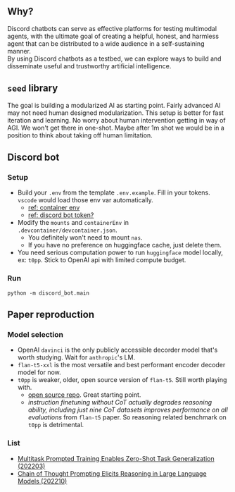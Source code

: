 ## Why?
Discord chatbots can serve as effective platforms for testing multimodal agents, with the ultimate goal of creating a helpful, honest, and harmless agent that can be distributed to a wide audience in a self-sustaining manner.  
By using Discord chatbots as a testbed, we can explore ways to build and disseminate useful and trustworthy artificial intelligence.

## `seed` library
The goal is building a modularized AI as starting point. Fairly advanced AI may not need human designed modularization. This setup is better for fast iteration and learning. No worry about human intervention getting in way of AGI. We won't get there in one-shot. Maybe after 1m shot we would be in a position to think about taking off human limitation.

## Discord bot
### Setup
- Build your `.env` from the template `.env.example`. Fill in your tokens. `vscode` would load those env var automatically.
  - [ref: container env](https://code.visualstudio.com/remote/advancedcontainers/environment-variables#_option-2-use-an-env-file)
  - [ref: discord bot token?](https://github.com/openai/gpt-discord-bot#setup)
- Modify the `mounts` and `containerEnv` in `.devcontainer/devcontainer.json`. 
  - You definitely won't need to mount `nas`. 
  - If you have no preference on huggingface cache, just delete them. 
- You need serious computation power to run `huggingface` model locally, ex: `t0pp`. Stick to OpenAI api with limited compute budget. 

### Run
```shell
python -m discord_bot.main
```

## Paper reproduction
### Model selection
- OpenAI `davinci` is the only publicly accessible decorder model that's worth studying. Wait for `anthropic`'s LM. 
- `flan-t5-xxl` is the most versatile and best performant encoder decoder model for now. 
- `t0pp` is weaker, older, open source version of `flan-t5`. Still worth playing with. 
  - [open source repo](https://github.com/bigscience-workshop/t-zero). Great starting point. 
  - _instruction finetuning without CoT actually degrades reasoning ability, including just nine CoT datasets improves performance on all evaluations_ from `flan-t5` paper. So reasoning related benchmark on `t0pp` is detrimental. 

### List
- [Multitask Prompted Training Enables Zero-Shot Task Generalization (202203)](/paper/sanhMultitaskPromptedTraining2022a/)
- [Chain of Thought Prompting Elicits Reasoning in Large Language Models (202210)](/paper/weiChainThoughtPrompting2022/)
